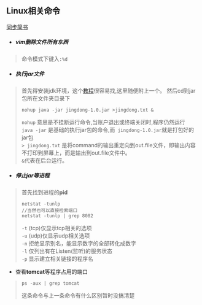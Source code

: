 ## Linux相关命令
  [同步简书](https://www.jianshu.com/p/736853240fdb)  
  
* ##### vim删除文件所有东西  
> 命令模式下键入```:%d```  
* ##### 执行jar文件  
> 首先得安装jdk环境，这个[教程](https://blog.csdn.net/weixin_36241760/article/details/80322639)很容易找,这里随便附上一个。
> 然后cd到jar包所在文件夹目录下  
> ```shell
> nohup java -jar jingdong-1.0.jar >jingdong.txt &
> ```
> `nohup` 意思是不挂断运行命令,当账户退出或终端关闭时,程序仍然运行  
> `java -jar` 是基础的执行jar包的命令,而` jingdong-1.0.jar`就是打包好的jar包  
> `> jingdong.txt` 是将command的输出重定向到out.file文件，即输出内容不打印到屏幕上，而是输出到out.file文件中。  
> `&`代表在后台运行。    
* ##### 停止jar等进程  
> 首先找到进程的**pid**
> ```shell
> netstat -tunlp  
> //当然也可以直接检索端口
> netstat -tunlp | grep 8082
> ```
> `-t` (tcp)仅显示tcp相关的选项    
> `-u` (udp)仅显示udp相关选项  
> `-n` 拒绝显示别名，能显示数字的全部转化成数字  
> `-l` 仅列出有在Listen(监听)的服务状态  
> `-p` 显示建立相关链接的程序名  
* 查看**tomcat**等程序占用的端口
> ```shell
> ps -aux | grep tomcat
> ```
> 这条命令与上一条命令有什么区别暂时没搞清楚  
